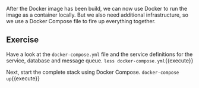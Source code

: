 After the Docker image has been build, we can now use Docker to run the image
as a container locally. But we also need additional infrastructure, so we use
a Docker Compose file to fire up everything together.

## Exercise

Have a look at the `docker-compose.yml` file and the service definitions
for the service, database and message queue. `less docker-compose.yml`{{execute}}

Next, start the complete stack using Docker Compose. `docker-compose up`{{execute}}
